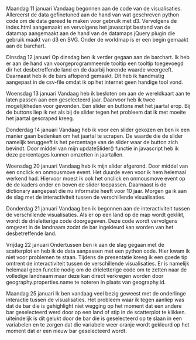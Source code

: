 Maandag 11 januari
Vandaag begonnen aan de code van de visualisaties. Allereerst de data gefinetuned aan de hand van wat geschreven python code om de data gereed te maken voor gebruik met d3. Vervolgens de index.html aangemaakt en vervolgens het javascript bestand van de datamap aangemaakt aan de hand van de datamaps jQuery plugin die gebruik maakt van d3 en SVG. Onder de worldmap is er een begin gemaakt aan de barchart.

Dinsdag 12 januari
Op dinsdag ben ik verder gegaan aan de barchart. Ik heb er aan de hand van voorgeprogrammeerde tooltip een tooltip toegevoegd dir het desbetreffende land en de daarbij horende waarde weergeeft. Daarnaast heb ik de bars aflopend gemaakt. Dit heb ik handmatig aangepast in de csv-file omdat ik op het internet geen handige tool vond.

Woensdag 13 januari
Vandaag heb ik besloten om aan de wereldkaart aan te laten passen aan een geselecteerd jaar. Daarvoor heb ik twee mogelijkheden voor gevonden. Een slider en buttons met het jaartal erop. Bij de buttons liep ik net als bij de slider tegen het probleem dat ik met moeite het jaartal gescraped kreeg.

Donderdag 14 januari
Vandaag heb ik voor een slider gekozen en ben ik een manier gaan bedenken om het jaartal te scrapen. De waarde die de slider namelijk teruggeeft is het percentage van de slider waar de button zich bevindt. Door middel van mijn updateSlider() functie in javascript heb ik deze percentages kunnen omzetten in jaartallen.

Woensdag 20 januari
Vandaag heb ik mijn slider afgerond. Door middel van een onclick en onmousmove event. Het duurde even voor ik hem helemaal werkend had. Hiervoor moest ik ook het onclick en onmousmove event op de de kaders onder en boven de slider toepassen. Daarnaast is de dictionary aangepast die nu informatie heeft voor 10 jaar. Morgen ga ik aan de slag met de interactiviteit tussen de verschillende visualisaties.

Donderdag 21 januari
Vandaag ben ik begonnen aan de interactiviteit tussen de verschillende visualisaties. Als er op een land op de map wordt geklikt, wordt de drieletterige code doorgegeven. Deze code wordt vervolgens omgezet in de landnaam zodat de bar ingekleurd kan worden van het desbetreffende land.

Vrijdag 22 januari
Ondertussen ben ik aan de slag gegaan met de scatterplot en heb ik de data aanpassen met een python code. Hier kwam ik niet voor problemen te staan. Tijdens de presentatie kreeg ik een goede tip omtrent de interactiviteit tussen de verschillende visualisaties. Er is namelijk helemaal geen functie nodig om de drieletterige code om te zetten naar de volledige landnaam maar deze kan direct verkregen worden door geography.properties.name te noteren in plaats van geography.id.

Maandag 25 januari
Ik ben vandaag veel bezig geweest met de onderlinge interactie tussen de visualisaties. Het probleem waar ik tegen aanliep was dat de bar die is gehighlight niet wegging op het moment dat een andere bar geselecteerd werd door op een land of stip in de scatterplot te klikken. uiteindelijk is dit gelukt door de bar die is geselecteerd op te slaan in een variabelen en te zorgen dat die variabele weer oranje wordt gekleurd op het moment dat er een nieuw bar geselecteerd wordt.
